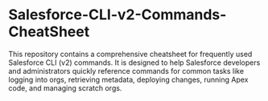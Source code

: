 # Salesforce-CLI-v2-Commands-CheatSheet
This repository contains a comprehensive cheatsheet for frequently used Salesforce CLI (v2) commands. It is designed to help Salesforce developers and administrators quickly reference commands for common tasks like logging into orgs, retrieving metadata, deploying changes, running Apex code, and managing scratch orgs.
